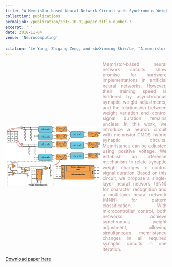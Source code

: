 ```yaml
---
title: "A Memristor-based Neural Network Circuit with Synchronous Weight Adjustment"
collection: publications
permalink: /publication/2015-10-01-paper-title-number-3
excerpt: ' '
date: 2018-11-04
venue: 'Neurocomputing'

citation: 'Le Yang, Zhigang Zeng, and <b>Xinming Shi</b>, “A memristor-based neural network circuit with synchronous weight adjustment,” <i>Neurocomputing</i>, vol. 363, pp. 114–124, 201.'
---
```

<div style='display: flex; align-items: center;'>
  <div style='flex: 3;'>
    <img src='https://github.com/embeddedsky/xinmingshi.github.io/raw/master/images/paper3.png' alt="A Memristor-based Neural Network Circuit with Synchronous Weight Adjustment" style='width: 150%;'>
  </div>
  <div style='flex: 2; margin-left: 5px;'>
    <div style="color: rosybrown; text-align: justify;">Memristor-based neural network circuits show promise for hardware implementations in artificial neural networks. However, their training speed is hindered by asynchronous synaptic weight adjustments, and the relationship between weight variation and control signal duration remains unclear. In this work, we introduce a neuron circuit with memristor-CMOS hybrid synaptic circuits. Memristance can be adjusted using positive voltage. We establish an inference mechanism to relate synaptic weight changes to control signal duration. Based on this circuit, we propose a single-layer neural network (SNN) for character recognition and a multi-layer neural network (MNN) for pattern classification. With microcontroller control, both networks achieve synchronous weight adjustment, allowing simultaneous memristance changes in all required synaptic circuits in one iteration.</div>
  </div>
</div>


[Download paper here](https://github.com/embeddedsky/xinmingshi.github.io/raw/master/files/paper3.pdf)
